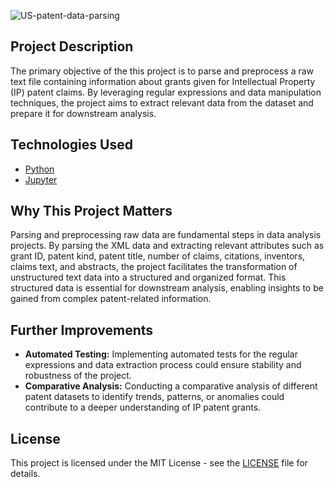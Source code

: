 ![US-patent-data-parsing](https://socialify.git.ci/salmanjt/US-patent-data-parsing/image?font=Inter&language=1&name=1&owner=1&pattern=Plus&theme=Light)

## Project Description

The primary objective of the this project is to parse and preprocess a raw text file containing information about grants given for Intellectual Property (IP) patent claims. By leveraging regular expressions and data manipulation techniques, the project aims to extract relevant data from the dataset and prepare it for downstream analysis.

## Technologies Used

-   [Python](https://www.python.org/downloads/)
-   [Jupyter ](https://jupyter.org/)

## Why This Project Matters

Parsing and preprocessing raw data are fundamental steps in data analysis projects. By parsing the XML data and extracting relevant attributes such as grant ID, patent kind, patent title, number of claims, citations, inventors, claims text, and abstracts, the project facilitates the transformation of unstructured text data into a structured and organized format. This structured data is essential for downstream analysis, enabling insights to be gained from complex patent-related information.

## Further Improvements

-   **Automated Testing:** Implementing automated tests for the regular expressions and data extraction process could ensure stability and robustness of the project.
-   **Comparative Analysis:** Conducting a comparative analysis of different patent datasets to identify trends, patterns, or anomalies could contribute to a deeper understanding of IP patent grants.

## License

This project is licensed under the MIT License - see the [LICENSE](https://github.com/salmanjt/US-patent-data-parsing/blob/main/LICENSE) file for details.
